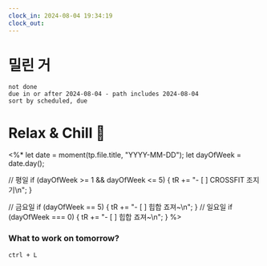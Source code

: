 ```yaml
---
clock_in: 2024-08-04 19:34:19
clock_out: 
---
```


# 밀린 거
```tasks
not done 
due in or after 2024-08-04 - path includes 2024-08-04 
sort by scheduled, due
```

# Relax & Chill 🍻
<%*
let date = moment(tp.file.title, "YYYY-MM-DD");
let dayOfWeek = date.day();

// 평일
if (dayOfWeek >= 1 && dayOfWeek <= 5) {
  tR += "- [ ] CROSSFIT 조지기\n";
}

// 금요일
if (dayOfWeek == 5) {
  tR += "- [ ] 힙합 죠져~\n";
}
// 일요일
if (dayOfWeek === 0) {
  tR += "- [ ] 힙합 죠져~\n";
}
%>


### What to work on tomorrow?
`ctrl + L`
